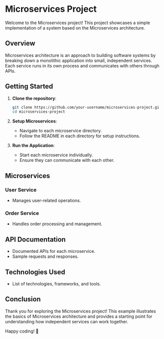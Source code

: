 # Microservices Project

Welcome to the Microservices project! This project showcases a simple implementation of a system based on the Microservices architecture.

## Overview

Microservices architecture is an approach to building software systems by breaking down a monolithic application into small, independent services. Each service runs in its own process and communicates with others through APIs.

## Getting Started

1. **Clone the repository**: 
    ```bash
    git clone https://github.com/your-username/microservices-project.git
    cd microservices-project
    ```

2. **Setup Microservices**: 
    - Navigate to each microservice directory.
    - Follow the README in each directory for setup instructions.

3. **Run the Application**: 
    - Start each microservice individually.
    - Ensure they can communicate with each other.

## Microservices

### User Service

- Manages user-related operations.

### Order Service

- Handles order processing and management.

## API Documentation

- Documented APIs for each microservice.
- Sample requests and responses.

## Technologies Used

- List of technologies, frameworks, and tools.

## Conclusion

Thank you for exploring the Microservices project! This example illustrates the basics of Microservices architecture and provides a starting point for understanding how independent services can work together.

Happy coding! 🚀
